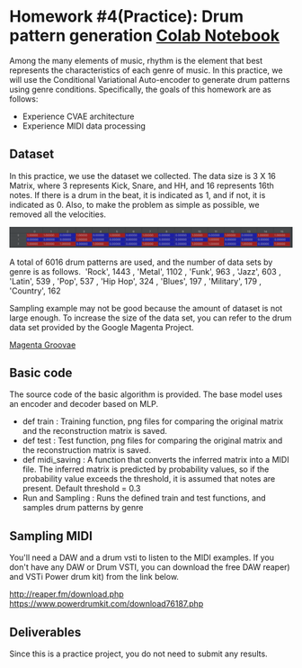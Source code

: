 # Homework #4(Practice): Drum pattern generation [Colab Notebook](https://colab.research.google.com/drive/1dveHNwb9RzvSLzDbpytmpoFmBkM459sr?usp=sharing)
Among the many elements of music, rhythm is the element that best represents the characteristics of each genre of music.
In this practice, we will use the Conditional Variational Auto-encoder to generate drum patterns using genre conditions. Specifically, the goals of this homework are as follows:

* Experience CVAE architecture
* Experience MIDI data processing

## Dataset
In this practice, we use the dataset we collected. The data size is 3 X 16 Matrix, where 3 represents Kick, Snare, and HH, and 16 represents 16th notes. If there is a drum in the beat, it is indicated as 1, and if not, it is indicated as 0. Also, to make the problem as simple as possible, we removed all the velocities.


<center><img src="./assets/Matrix_example.png"></center>

A total of 6016 drum patterns are used, and the number of data sets by genre is as follows.    'Rock', 1443 ,  'Metal', 1102 ,  'Funk', 963 ,  'Jazz', 603 ,  'Latin', 539 ,  'Pop', 537 ,   'Hip Hop', 324 ,  'Blues', 197 ,  'Military', 179 ,  'Country', 162 

Sampling example may not be good because the amount of dataset is not large enough. To increase the size of the data set, you can refer to the drum data set provided by the Google Magenta Project.

[Magenta Groovae](https://magenta.tensorflow.org/datasets/groove)


## Basic code
The source code of the basic algorithm is provided. The base model uses an encoder and decoder based on MLP.

* def train : Training function, png files for comparing the original matrix and the reconstruction matrix is saved.
* def test : Test function, png files for comparing the original matrix and the reconstruction matrix is saved.
* def midi_saving : A function that converts the inferred matrix into a MIDI file. The inferred matrix is predicted by probability values, so if the probability value exceeds the threshold, it is assumed that notes are present. Default threshold = 0.3
* Run and Sampling : Runs the defined train and test functions, and samples drum patterns by genre


## Sampling MIDI
You'll need a DAW and a drum vsti to listen to the MIDI examples. If you don't have any DAW or Drum VSTI, you can download the free DAW reaper) and VSTi  Power drum kit) from the link below.

http://reaper.fm/download.php
https://www.powerdrumkit.com/download76187.php


## Deliverables
Since this is a practice project, you do not need to submit any results.


